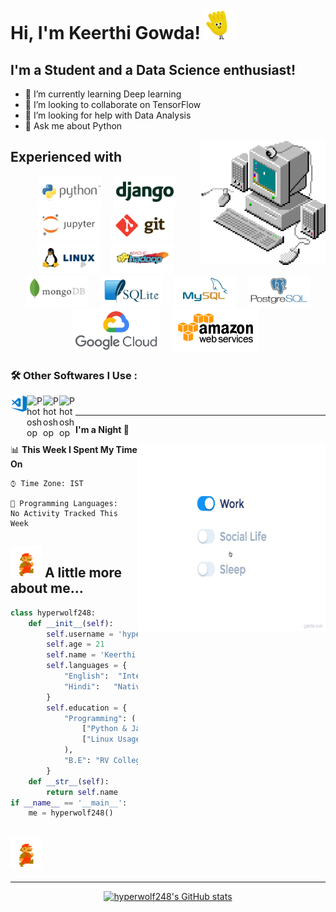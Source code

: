 <!-- ### Hello World! <img src="wave.gif" width="25px"/> -->

<p align="left">

# Hi, I'm Keerthi Gowda! <img src="wave.gif" width="50px"/>

## I'm a Student and a Data Science enthusiast!

- 🌱 I’m currently learning Deep learning
- 👯 I’m looking to collaborate on TensorFlow
- 🤔 I’m looking for help with Data Analysis
- 💬 Ask me about Python

<img align="right" width="200" height="200" src="comp.gif">

</p>

## Experienced with 
<p align="center" >
<code> <img height="50" src="https://github.com/hyperwolf248/-/blob/main/resource/python-icon.svg"> </code>
<code> <img height="50" src="https://github.com/hyperwolf248/-/blob/main/resource/dj.svg"> </code>
<code> <img height="50" src="https://github.com/hyperwolf248/-/blob/main/resource/jp.svg"> </code>
<code> <img height="50" src="https://github.com/hyperwolf248/-/blob/main/resource/git.svg"> </code>
<code> <img height="50" src="https://github.com/hyperwolf248/-/blob/main/resource/linux-ar21.svg"> </code>
<code> <img height="50" src="https://github.com/hyperwolf248/-/blob/main/resource/other/apache_hadoop-ar21.svg"> </code>
<code> <img height="50" src="https://github.com/hyperwolf248/-/blob/main/resource/other/mongodb-ar21.svg"> </code>
<code> <img height="50" src="https://github.com/hyperwolf248/-/blob/main/resource/other/sqlite-ar21.svg"> </code>
<code> <img height="50" src="https://github.com/hyperwolf248/-/blob/main/resource/other/mysql-ar21.svg"> </code>
<code> <img height="50" src="https://github.com/hyperwolf248/-/blob/main/resource/other/postgresql-ar21.svg"> </code>
<code> <img height="70" src="https://github.com/hyperwolf248/-/blob/main/resource/google_cloud-ar21.svg"> </code>
<code> <img height="70" src="https://github.com/hyperwolf248/-/blob/main/resource/amazon_aws-ar21.svg"> </code>

### 🛠 Other Softwares I Use : 

<a href="https://code.visualstudio.com/"><img align="left" alt="Visual Studio Code" width="26px" src="https://raw.githubusercontent.com/github/explore/80688e429a7d4ef2fca1e82350fe8e3517d3494d/topics/visual-studio-code/visual-studio-code.png" /> </a>
<a href="https://www.photoshop.com/en" target="_blank"> <img align="left" alt="Photoshop" width="26px" src="https://upload.wikimedia.org/wikipedia/commons/thumb/a/af/Adobe_Photoshop_CC_icon.svg/1200px-Adobe_Photoshop_CC_icon.svg.png"/> </a>
<a href="https://www.adobe.com/in/products/photoshop-lightroom.html" target="_blank"> <img align="left" alt="Photoshop" width="26px" src="https://upload.wikimedia.org/wikipedia/commons/thumb/4/40/Adobe_Premiere_Pro_CC_icon.svg/1200px-Adobe_Premiere_Pro_CC_icon.svg.png"/> </a>
<a href="https://www.adobe.com/in/products/premiere.html" target="_blank"> <img align="left" alt="Photoshop" width="26px" src="https://upload.wikimedia.org/wikipedia/commons/thumb/b/b6/Adobe_Photoshop_Lightroom_CC_logo.svg/220px-Adobe_Photoshop_Lightroom_CC_logo.svg.png"/> </a>

<br />



<hr>
<!--START_SECTION:waka-->

**I'm a Night 🦉** 

<p>
    <img align="right" width="300" height="300" src="life_balance.gif">
</p>


📊 **This Week I Spent My Time On** 

```text
⌚︎ Time Zone: IST

💬 Programming Languages: 
No Activity Tracked This Week

```


<!--END_SECTION:waka-->



## <img src="mario.gif" width="50px"/> A little more about me...

```py
class hyperwolf248:
    def __init__(self):
        self.username = 'hyperwolf248'
        self.age = 21
        self.name = 'Keerthi Gowda'
        self.languages = {
            "English":  "Intermediate",
            "Hindi":   "Native language"
        }
        self.education = {
            "Programming": (
                ["Python & Javascript", "Self Education"],
                ["Linux Usage", "Self Education"]
            ),
            "B.E": "RV College of Engineering",
        }
    def __str__(self):
        return self.name
if __name__ == '__main__':
    me = hyperwolf248()
```
## <img src="mario.gif" width="50px"/>

<hr>

<p align="center">
  <a href="https://github.com/hyperwolf248">
    <img src="https://github-readme-stats.vercel.app/api?username=hyperwolf248&hide_border=true&show_icons=true" alt="hyperwolf248's GitHub stats">
    
  </a>
</p>
